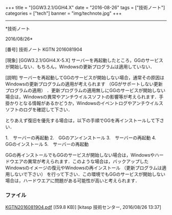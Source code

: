﻿+++
title = "[GGW3.2.1/GGH4.X"
date = "2016-08-26"
tags = ["技術ノート"]
categories = ["tech"]
banner = "img/technote.jpg"
+++

-----------------------------------------------------------------------------------------------------------------------------

*技術ノート

2016/08/26*


[番号]
技術ノート KGTN 2016081904

[現象]
[GGW3.2.1/GGH4.X-5.X]
サーバーを再起動したところ，GGのサービスが開始しない．もちろん，Windowsの更新プログラムは適用していない．

[説明]
サーバーを再起動してGGのサービスが開始しない場合，通常その原因はWindowsの更新プログラムの適用が考えられます
（GGがサポートしない更新プログラムの適用）
．更新プログラムの適用無しにGGのサービスが開始しない場合は，Windowsの異常やアンチウイルスソフトの影響等が考えられます．手掛かりとなる情報があるかどうか，Windowsのイベントログやアンチウイルスソフトのログを確認して下さい．

とりあえず復旧を優先する場合は，以下の手順でGGを再インストールして下さい．

1.　サーバーの再起動
2.　GGのアンインストール
3.　サーバーの再起動
4.　GGのインストール
5.　サーバーの再起動

GGの再インストールでもGGのサービスが開始しない場合は，Windowsやハードウエアの異常が考えられます．このような場合は，バックアップしたWindowsのイメージの復元やWindowsの再インストール
（更新プログラムは適用しないで下さい）
を行って下さい．この環境でもGGのサービスが開始しない場合は，ハードウエアに問題がある可能性が高いと考えられます．


### ファイル

 
 


[KGTN2016081904.pdf](http://techreport.kitasp.net/attachments/download/2967/KGTN2016081904.pdf)
 [(59.8 KB)] [kitasp 技術センター, 2016/08/26
13:37]


 


 

